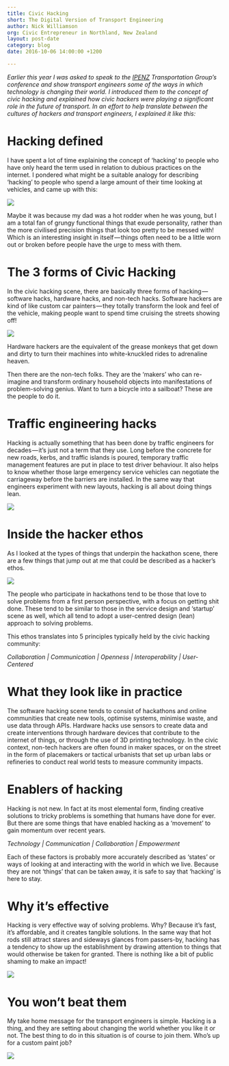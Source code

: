 ```yaml
---
title: Civic Hacking
short: The Digital Version of Transport Engineering
author: Nick Williamson
org: Civic Entrepreneur in Northland, New Zealand
layout: post-date
category: blog
date: 2016-10-06 14:00:00 +1200

---
```


*Earlier this year I was asked to speak to the [IPENZ](https://www.ipenz.nz/) Transportation Group’s conference and show transport engineers some of the ways in which technology is changing their world. I introduced them to the concept of civic hacking and explained how civic hackers were playing a significant role in the future of transport. In an effort to help translate between the cultures of hackers and transport engineers, I explained it like this:*

# Hacking defined

I have spent a lot of time explaining the concept of ‘hacking’ to people who have only heard the term used in relation to dubious practices on the internet. I pondered what might be a suitable analogy for describing ‘hacking’ to people who spend a large amount of their time looking at vehicles, and came up with this:

![](../../../../img/civic-hacking-01.png)

Maybe it was because my dad was a hot rodder when he was young, but I am a total fan of grungy functional things that exude personality, rather than the more civilised precision things that look too pretty to be messed with! Which is an interesting insight in itself — things often need to be a little worn out or broken before people have the urge to mess with them.

# The 3 forms of Civic Hacking

In the civic hacking scene, there are basically three forms of hacking — software hacks, hardware hacks, and non-tech hacks. Software hackers are kind of like custom car painters — they totally transform the look and feel of the vehicle, making people want to spend time cruising the streets showing off!

![](../../../../img/civic-hacking-02.png)

Hardware hackers are the equivalent of the grease monkeys that get down and dirty to turn their machines into white-knuckled rides to adrenaline heaven.

Then there are the non-tech folks. They are the ‘makers’ who can re-imagine and transform ordinary household objects into manifestations of problem-solving genius. Want to turn a bicycle into a sailboat? These are the people to do it.

# Traffic engineering hacks

Hacking is actually something that has been done by traffic engineers for decades — it’s just not a term that they use. Long before the concrete for new roads, kerbs, and traffic islands is poured, temporary traffic management features are put in place to test driver behaviour. It also helps to know whether those large emergency service vehicles can negotiate the carriageway before the barriers are installed. In the same way that engineers experiment with new layouts, hacking is all about doing things lean.

![](../../../../img/civic-hacking-03.png)

# Inside the hacker ethos

As I looked at the types of things that underpin the hackathon scene, there are a few things that jump out at me that could be described as a hacker’s ethos.

![](../../../../img/civic-hacking-04.png)

The people who participate in hackathons tend to be those that love to solve problems from a first person perspective, with a focus on getting shit done. These tend to be similar to those in the service design and ‘startup’ scene as well, which all tend to adopt a user-centred design (lean) approach to solving problems.

This ethos translates into 5 principles typically held by the civic hacking community:

*Collaboration \| Communication \| Openness \| Interoperability \| User-Centered*

# What they look like in practice

The software hacking scene tends to consist of hackathons and online communities that create new tools, optimise systems, minimise waste, and use data through APIs. Hardware hacks use sensors to create data and create interventions through hardware devices that contribute to the internet of things, or through the use of 3D printing technology. In the civic context, non-tech hackers are often found in maker spaces, or on the street in the form of placemakers or tactical urbanists that set up urban labs or refineries to conduct real world tests to measure community impacts.

# Enablers of hacking

Hacking is not new. In fact at its most elemental form, finding creative solutions to tricky problems is something that humans have done for ever. But there are some things that have enabled hacking as a ‘movement’ to gain momentum over recent years.

*Technology \| Communication \| Collaboration \| Empowerment*

Each of these factors is probably more accurately described as ‘states’ or ways of looking at and interacting with the world in which we live. Because they are not ‘things’ that can be taken away, it is safe to say that ‘hacking’ is here to stay.

# Why it’s effective

Hacking is very effective way of solving problems. Why? Because it’s fast, it’s affordable, and it creates tangible solutions. In the same way that hot rods still attract stares and sideways glances from passers-by, hacking has a tendency to show up the establishment by drawing attention to things that would otherwise be taken for granted. There is nothing like a bit of public shaming to make an impact!

![](../../../../img/civic-hacking-05.png)

# You won’t beat them

My take home message for the transport engineers is simple. Hacking is a thing, and they are setting about changing the world whether you like it or not. The best thing to do in this situation is of course to join them. Who’s up for a custom paint job?

![](../../../../img/civic-hacking-06.png)












